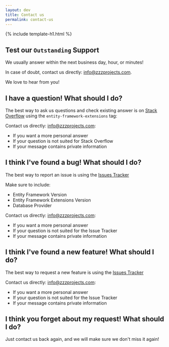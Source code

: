 ```yaml
---
layout: dev
title: Contact us
permalink: contact-us
---
```


{% include template-h1.html %}

## Test our `Outstanding` Support
We usually answer within the next business day, hour, or minutes!

In case of doubt, contact us directly: <a href="mailto:info@zzzprojects.com">info@zzzprojects.com</a>.

We love to hear from you!

## I have a question! What should I do?

The best way to ask us questions and check existing answer is on [Stack Overflow](https://stackoverflow.com/questions/tagged/entity-framework-extensions) using the `entity-framework-extensions` tag: 

Contact us directly: <a href="mailto:info@zzzprojects.com">info@zzzprojects.com</a>:

- If you want a more personal answer
- If your question is not suited for Stack Overflow
- If your message contains private information

## I think I've found a bug! What should I do?
The best way to report an issue is using the [Issues Tracker](https://github.com/zzzprojects/EntityFramework-Extensions/issues)

Make sure to include:
- Entity Framework Version
- Entity Framework Extensions Version
- Database Provider

Contact us directly: <a href="mailto:info@zzzprojects.com">info@zzzprojects.com</a>:

- If you want a more personal answer
- If your question is not suited for the Issue Tracker
- If your message contains private information

## I think I've found a new feature! What should I do?
The best way to request a new feature is using the [Issues Tracker](https://github.com/zzzprojects/EntityFramework-Extensions/issues)

Contact us directly: <a href="mailto:info@zzzprojects.com">info@zzzprojects.com</a>:

- If you want a more personal answer
- If your question is not suited for the Issue Tracker
- If your message contains private information

## I think you forget about my request! What should I do?
Just contact us back again, and we will make sure we don't miss it again!
